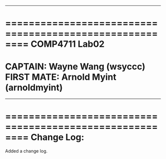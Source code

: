 ********************************************************
========================================================
COMP4711 Lab02
========================================================
CAPTAIN: Wayne Wang (wsyccc)
FIRST MATE: Arnold Myint (arnoldmyint)
========================================================
********************************************************

========================================================
Change Log: 
========================================================

Added a change log. 
